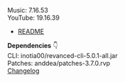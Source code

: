 Music: 7.16.53  
YouTube: 19.16.39  

- [README](https://github.com/rjaakash/RV-Apps/blob/main/README.md)  

**Dependencies** 👇  
CLI: inotia00/revanced-cli-5.0.1-all.jar  
Patches: anddea/patches-3.7.0.rvp  
[Changelog](https://github.com/anddea/revanced-patches/releases/tag/v3.7.0)  
